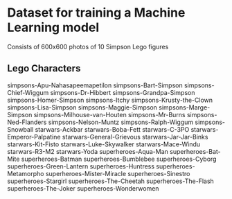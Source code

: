 # Dataset for training a Machine Learning model

Consists of 600x600 photos of 10 Simpson Lego figures

## Lego Characters
simpsons-Apu-Nahasapeemapetilon
simpsons-Bart-Simpson
simpsons-Chief-Wiggum
simpsons-Dr-Hibbert
simpsons-Grandpa-Simpson
simpsons-Homer-Simpson
simpsons-Itchy
simpsons-Krusty-the-Clown
simpsons-Lisa-Simpson
simpsons-Maggie-Simpson
simpsons-Marge-Simpson
simpsons-Milhouse-van-Houten
simpsons-Mr-Burns
simpsons-Ned-Flanders
simpsons-Nelson-Muntz
simpsons-Ralph-Wiggum
simpsons-Snowball
starwars-Ackbar
starwars-Boba-Fett
starwars-C-3PO
starwars-Emperor-Palpatine
starwars-General-Grievous
starwars-Jar-Jar-Binks
starwars-Kit-Fisto
starwars-Luke-Skywalker
starwars-Mace-Windu
starwars-R3-M2
starwars-Yoda
superheroes-Aqua-Man
superheroes-Bat-Mite
superheroes-Batman
superheroes-Bumblebee
superheroes-Cyborg
superheroes-Green-Lantern
superheroes-Huntress
superheroes-Metamorpho
superheroes-Mister-Miracle
superheroes-Sinestro
superheroes-Stargirl
superheroes-The-Cheetah
superheroes-The-Flash
superheroes-The-Joker
superheroes-Wonderwomen

